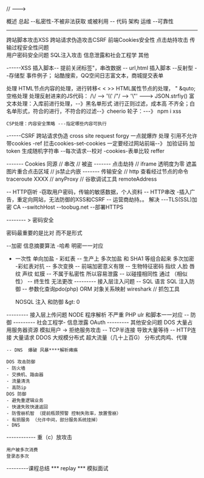 // --->

概述 总起 
--私密性-不被非法获取 或被利用
  -- 代码  架构  运维
--可靠性

----
 跨站脚本攻击XSS
 跨站请求伪造攻击CSRF
 前端Cookies安全性
 点击劫持攻击
 传输过程安全性问题   
 用户密码安全问题
 SQL注入攻击
 信息泄露和社会工程学
 其他

 ------XSS
  插入脚本-- 提前关闭标签"，串改数据
    -- url,html 插入脚本
    --反射型
    --存储型
  事件例子；
    站酷搜索，QQ空间日志富文本，商城提交表单

  处理
    HTML节点内容的处理，进行转移< &lt;   &gt;>
    HTML属性节点的处理， " &quto; 空格处理  &#32;
    处理反射进来的JS代码：  /\\/ --> '\\\\'    /"/ --> '\\"'   ---> JSON.strfiy()
    富文本处理：入库前进行处理，--》黑名单形式 进行正则过滤，成本高 不齐全；白名单形式，符合的进行，不符合的过滤--》cheerio
    轮子：---》 npm i xss

    CSP处理：内容安全策略 ---指定哪些内容可执行

 ------CSRF 跨站请求伪造 cross site request forgy
    一点就爆炸
    处理
        引用不允许带cookies -ref
        拦击cookies-set-cookies
        一定要经过网站前端--》
          加验证码
          加token  生成随机字符串  --每次请求--校对 -cookies-表单比较
        reffer

------- Cookies
    同源
    // 串改
    // 被盗
------- 点击劫持
    // iframe 透明度为零 遮盖图片重合点击区域
    // js禁止内嵌
-------  传输安全
    // http 查看经过节点的命令 traceroute  XXXX
    // anyProxy 
    // 谷歌调试工具 remoteAddress

  -- HTTP窃听 -窃取用户密码，传输的敏感数据，个人资料
  -- HTTP串改 -插入广告，重定向网站，无法防御的XSS和CSRF
     -- 运营商劫持。。
  解决
      ---TLS(SSL)加密
       CA
       --switchHost
       --toobug.net
       --部署HTTPS

-------- > 密码安全

  密码最重要的是比对 而不是形式

  --加密 信息摘要算法 -哈希  明密一一对应

  - 一次性 单向加盐  -  彩虹表 
  -- 生产上 多次加盐 和 SHA1 等组合起来 多次加密  -彩虹表对抗
  --  多次变换
  -- 前端加密意义有限
  -- 生物特征密码
     指纹 人脸 唇纹  声纹 虹膜 
      -- 不属于私密性  所以容易泄露
      -- 以碰撞相同性 通过 （相似性）
      -- 终生性 无法更改
--------- 接入层注入问题
     -- SQL 语言
     SQL 注入防御  --  参数化查询pdo(php)
     ORM 对象关系映射
     wireshark // 抓包工具

     NOSQL 注入 和防御  &gt: 0

---------  接入层上传问题
     NODE  程序解析 不严重
     PHP ulr 和脚本一一对应
     -- 防御
---------  社会工程学- 信息泄露
     OAuth
---------  其他安全问题
     DOS 
      大量占用服务器资源 模拟用户 -> 拒绝服务攻击
      -- TCP半连接  导致大量等待
      -- HTTP连接 大量请求
    DDOS 
      大规模分布式  超大流量（几十上百G）  分布式肉鸡、代理

    -- DNS  爆破 风暴****解析瘫痪

    DOS 攻击防御
    - 防火墙
    - 交换机、路由器
    - 流量清洗
    - 高防ip
    DOS 防御
    - 避免重逻辑业务
    - 快速失败快速返回
    - 防雪崩机智 （提前瓶颈预警 控制失败率，放置雪崩）
    - 有损服务 （允许中间，部分服务系统挂掉）
    - DNS

------------ 重（c）放攻击

    用户被多次消费
    登录态多次

---------课程总结 ***  replay *** 模拟面试

